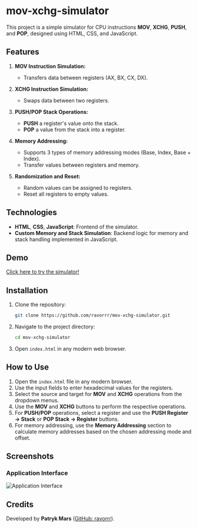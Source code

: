 # mov-xchg-simulator

This project is a simple simulator for CPU instructions **MOV**, **XCHG**, **PUSH**, and **POP**, designed using HTML, CSS, and JavaScript.

## Features

1. **MOV Instruction Simulation:**
   - Transfers data between registers (AX, BX, CX, DX).

2. **XCHG Instruction Simulation:**
   - Swaps data between two registers.

3. **PUSH/POP Stack Operations:**
   - **PUSH** a register's value onto the stack.
   - **POP** a value from the stack into a register.

4. **Memory Addressing:**
   - Supports 3 types of memory addressing modes (Base, Index, Base + Index).
   - Transfer values between registers and memory.

5. **Randomization and Reset:**
   - Random values can be assigned to registers.
   - Reset all registers to empty values.

## Technologies

- **HTML**, **CSS**, **JavaScript**: Frontend of the simulator.
- **Custom Memory and Stack Simulation**: Backend logic for memory and stack handling implemented in JavaScript.

## Demo

<a href="https://ravorrr.github.io/mov-xchg-simulator/" target="_blank">Click here to try the simulator!</a>

## Installation

1. Clone the repository:
   ```bash
   git clone https://github.com/ravorrr/mov-xchg-simulator.git
   ```
2. Navigate to the project directory:
   ```bash
   cd mov-xchg-simulator
   ```
3. Open `index.html` in any modern web browser.

## How to Use

1. Open the `index.html` file in any modern browser.
2. Use the input fields to enter hexadecimal values for the registers.
3. Select the source and target for **MOV** and **XCHG** operations from the dropdown menus.
4. Use the **MOV** and **XCHG** buttons to perform the respective operations.
5. For **PUSH/POP** operations, select a register and use the **PUSH Register → Stack** or **POP Stack → Register** buttons.
6. For memory addressing, use the **Memory Addressing** section to calculate memory addresses based on the chosen addressing mode and offset.

## Screenshots

### Application Interface
![Application Interface](https://i.imgur.com/ub5rK9b.png)

## Credits

Developed by **Patryk Mars** ([GitHub: ravorrr](https://github.com/ravorrr)).

